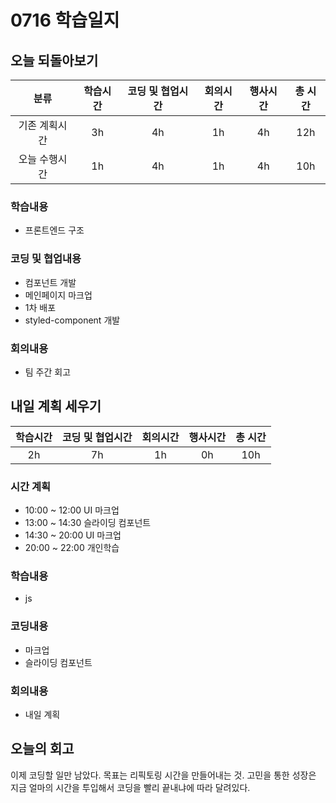 # 0716 학습일지

## 오늘 되돌아보기
| 분류 | 학습시간 | 코딩 및 협업시간 | 회의시간 | 행사시간 | 총 시간 |
|:----:|:--------:|:---------------:|:--------:|:--------:|:-------:|
|기존 계획시간| 3h | 4h | 1h | 4h | 12h |
|오늘 수행시간| 1h | 4h | 1h | 4h | 10h |

### 학습내용
* 프론트엔드 구조

### 코딩 및 협업내용
* 컴포넌트 개발
* 메인페이지 마크업
* 1차 배포
* styled-component 개발

### 회의내용
* 팀 주간 회고

## 내일 계획 세우기
| 학습시간 | 코딩 및 협업시간 | 회의시간 | 행사시간 | 총 시간 |
|:------:|:------------:|:------:|:------:|:-----:|
| 2h | 7h | 1h | 0h | 10h |

### 시간 계획

* 10:00 ~ 12:00 UI 마크업
* 13:00 ~ 14:30 슬라이딩 컴포넌트
* 14:30 ~ 20:00 UI 마크업
* 20:00 ~ 22:00 개인학습

### 학습내용
* js

### 코딩내용
* 마크업
* 슬라이딩 컴포넌트

### 회의내용
* 내일 계획

## 오늘의 회고
이제 코딩할 일만 남았다. 목표는 리픽토링 시간을 만들어내는 것. 고민을 통한 성장은 지금 얼마의 시간을 투입해서 코딩을 빨리 끝내냐에 따라 달려있다.
